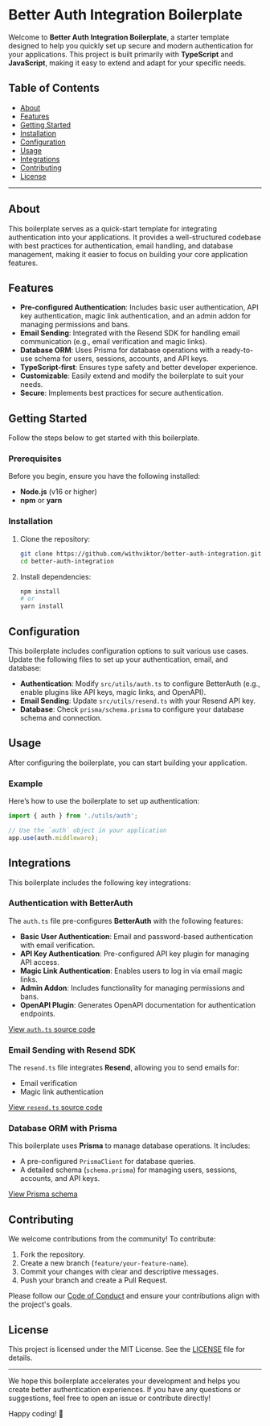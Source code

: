 # Better Auth Integration Boilerplate

Welcome to **Better Auth Integration Boilerplate**, a starter template designed to help you quickly set up secure and modern authentication for your applications. This project is built primarily with **TypeScript** and **JavaScript**, making it easy to extend and adapt for your specific needs.

## Table of Contents

- [About](#about)
- [Features](#features)
- [Getting Started](#getting-started)
- [Installation](#installation)
- [Configuration](#configuration)
- [Usage](#usage)
- [Integrations](#integrations)
- [Contributing](#contributing)
- [License](#license)

---

## About

This boilerplate serves as a quick-start template for integrating authentication into your applications. It provides a well-structured codebase with best practices for authentication, email handling, and database management, making it easier to focus on building your core application features.

## Features

- **Pre-configured Authentication**: Includes basic user authentication, API key authentication, magic link authentication, and an admin addon for managing permissions and bans.
- **Email Sending**: Integrated with the Resend SDK for handling email communication (e.g., email verification and magic links).
- **Database ORM**: Uses Prisma for database operations with a ready-to-use schema for users, sessions, accounts, and API keys.
- **TypeScript-first**: Ensures type safety and better developer experience.
- **Customizable**: Easily extend and modify the boilerplate to suit your needs.
- **Secure**: Implements best practices for secure authentication.

## Getting Started

Follow the steps below to get started with this boilerplate.

### Prerequisites

Before you begin, ensure you have the following installed:

- **Node.js** (v16 or higher)
- **npm** or **yarn**

### Installation

1. Clone the repository:

   ```bash
   git clone https://github.com/withviktor/better-auth-integration.git
   cd better-auth-integration
   ```

2. Install dependencies:

   ```bash
   npm install
   # or
   yarn install
   ```

## Configuration

This boilerplate includes configuration options to suit various use cases. Update the following files to set up your authentication, email, and database:

- **Authentication**: Modify `src/utils/auth.ts` to configure BetterAuth (e.g., enable plugins like API keys, magic links, and OpenAPI).
- **Email Sending**: Update `src/utils/resend.ts` with your Resend API key.
- **Database**: Check `prisma/schema.prisma` to configure your database schema and connection.

## Usage

After configuring the boilerplate, you can start building your application.

### Example

Here’s how to use the boilerplate to set up authentication:

```typescript
import { auth } from './utils/auth';

// Use the `auth` object in your application
app.use(auth.middleware);
```

## Integrations

This boilerplate includes the following key integrations:

### Authentication with BetterAuth

The `auth.ts` file pre-configures **BetterAuth** with the following features:

- **Basic User Authentication**: Email and password-based authentication with email verification.
- **API Key Authentication**: Pre-configured API key plugin for managing API access.
- **Magic Link Authentication**: Enables users to log in via email magic links.
- **Admin Addon**: Includes functionality for managing permissions and bans.
- **OpenAPI Plugin**: Generates OpenAPI documentation for authentication endpoints.

[View `auth.ts` source code](https://github.com/withviktor/better-auth-integration/blob/main/src/utils/auth.ts)

### Email Sending with Resend SDK

The `resend.ts` file integrates **Resend**, allowing you to send emails for:

- Email verification
- Magic link authentication

[View `resend.ts` source code](https://github.com/withviktor/better-auth-integration/blob/main/src/utils/resend.ts)

### Database ORM with Prisma

This boilerplate uses **Prisma** to manage database operations. It includes:

- A pre-configured `PrismaClient` for database queries.
- A detailed schema (`schema.prisma`) for managing users, sessions, accounts, and API keys.

[View Prisma schema](https://github.com/withviktor/better-auth-integration/blob/main/prisma/schema.prisma)

## Contributing

We welcome contributions from the community! To contribute:

1. Fork the repository.
2. Create a new branch (`feature/your-feature-name`).
3. Commit your changes with clear and descriptive messages.
4. Push your branch and create a Pull Request.

Please follow our [Code of Conduct](CODE_OF_CONDUCT.md) and ensure your contributions align with the project's goals.

## License

This project is licensed under the MIT License. See the [LICENSE](LICENSE) file for details.

---

We hope this boilerplate accelerates your development and helps you create better authentication experiences. If you have any questions or suggestions, feel free to open an issue or contribute directly!

Happy coding! 🚀
